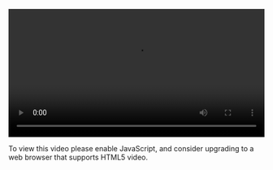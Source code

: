 <video controls="" style="width: 100%; display: block;"><source src="http://o86bpj665.bkt.clouddn.com/bianguaishou/4-1-float.mp4" type="video/mp4"><p>To view this video please enable JavaScript, and consider upgrading to a web browser that supports HTML5 video.</p></video>
